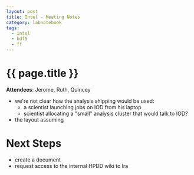 ```yaml
---
layout: post
title: Intel - Meeting Notes
category: labnotebook
tags:
  - intel
  - hdf5
  - ff
---
```


# {{ page.title }}

**Attendees**: Jerome, Ruth, Quincey

  - we're not clear how the analysis shipping would be used:
      - a scientist launching jobs on IOD from his laptop
      - scientist allocating a "small" analysis cluster that would talk to IOD?
  - the layout assuming

# Next Steps

  - create a document
  - request access to the internal HPDD wiki to Ira
